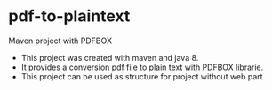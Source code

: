 # pdf-to-plaintext
Maven project with PDFBOX
* This project was created with maven and java 8.
* It provides a conversion pdf file to plain text with PDFBOX librarie.
* This project can be used as structure for project without web part
